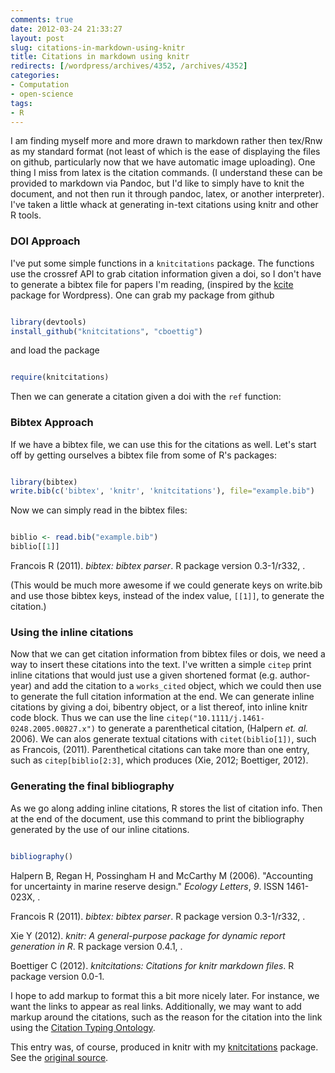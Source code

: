 ```yaml
---
comments: true
date: 2012-03-24 21:33:27
layout: post
slug: citations-in-markdown-using-knitr
title: Citations in markdown using knitr
redirects: [/wordpress/archives/4352, /archives/4352]
categories:
- Computation
- open-science
tags:
- R
---
```


I am finding myself more and more drawn to markdown rather then tex/Rnw as my standard format (not least of which is the ease of displaying the files on github, particularly now that we have automatic image uploading).  One thing I miss from latex is the citation commands. (I understand these can be provided to markdown via Pandoc, but I'd like to simply have to knit the document, and not then run it through pandoc, latex, or another interpreter).  I've taken a little whack at generating in-text citations using knitr and other R tools.



### DOI Approach





I've put some simple functions in a `knitcitations` package.  The functions use the crossref API to grab citation information given a doi, so I don't have to generate a bibtex file for papers I'm reading, (inspired by the [kcite](http://wordpress.org/extend/plugins/kcite/) package for Wordpress).  One can grab my package from github

```r

library(devtools)
install_github("knitcitations", "cboettig")

```






and load the package

```r

require(knitcitations)

```




Then we can generate a citation given a doi with the `ref` function:



### Bibtex Approach





If we have a bibtex file, we can use this for the citations as well.  Let's start off by getting ourselves a bibtex file from some of R's packages: 

```r

library(bibtex)
write.bib(c('bibtex', 'knitr', 'knitcitations'), file="example.bib")

```






Now we can simply read in the bibtex files: 

```r

biblio <- read.bib("example.bib")
biblio[[1]]

```




Francois R (2011). _bibtex: bibtex parser_. R package version 0.3-1/r332, .

(This would be much more awesome if we could generate keys on write.bib and use those bibtex keys, instead of the index value, `[[1]]`, to generate the citation.)



### Using the inline citations



Now that we can get citation information from bibtex files or dois, we need a way to insert these citations into the text.  I've written a simple `citep`  print inline citations that would just use a given shortened format (e.g. author-year) and add the citation to a `works_cited` object, which we could then use to generate the full citation information at the end.  We can generate inline citations by giving a doi, bibentry object, or a list thereof, into inline knitr code block. Thus we can use the line   `citep("10.1111/j.1461-0248.2005.00827.x")` to generate a parenthetical citation, (Halpern _et. al._ 2006). We can alos generate textual citations with `citet(biblio[1])`, such as Francois, (2011).  Parenthetical citations can take more than one entry, such as `citep[biblio[2:3]`, which produces (Xie, 2012; Boettiger, 2012).



### Generating the final bibliography





As we go along adding inline citations, R stores the list of citation info.  Then at the end of the document, use this command to print the bibliography generated by the use of our inline citations. 

```r

bibliography()

```




Halpern B, Regan H, Possingham H and McCarthy M (2006). "Accounting for uncertainty in marine reserve design." _Ecology Letters_, _9_. ISSN 1461-023X, .

Francois R (2011). _bibtex: bibtex parser_. R package version 0.3-1/r332, .

Xie Y (2012). _knitr: A general-purpose package for dynamic report generation in R_. R package version 0.4.1, .

Boettiger C (2012). _knitcitations: Citations for knitr markdown files_. R package version 0.0-1.

I hope to add markup to format this a bit more nicely later.  For instance, we want the links to appear as real links.  Additionally, we may want to add markup around the citations, such as the reason for the citation into the link using the [Citation Typing Ontology](http://speroni.web.cs.unibo.it/cgi-bin/lode/req.py?req=http:/purl.org/spar/cito).

This entry was, of course, produced in knitr with my [knitcitations](https://github.com/cboettig/knitcitations) package.  See the [original source](https://raw.github.com/cboettig/knitcitations/master/inst/examples/citations_knit_.md).

